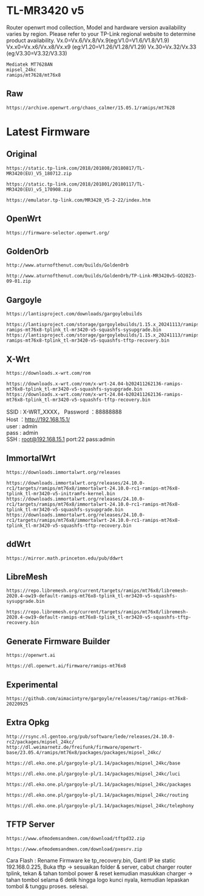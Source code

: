 # TL-MR3420 v5
Router openwrt mod collection, Model and hardware version availability varies by region. Please refer to your TP-Link regional website to determine product availability.
Vx.0=Vx.6/Vx.8/Vx.9(eg:V1.0=V1.6/V1.8/V1.9)
Vx.x0=Vx.x6/Vx.x8/Vx.x9 (eg:V1.20=V1.26/V1.28/V1.29)
Vx.30=Vx.32/Vx.33 (eg:V3.30=V3.32/V3.33)
```
Mediatek MT7628AN
mipsel_24kc
ramips/mt7628/mt76x8
```
## Raw
```
https://archive.openwrt.org/chaos_calmer/15.05.1/ramips/mt7628
```
# Latest Firmware
## Original
```
https://static.tp-link.com/2018/201808/20180817/TL-MR3420(EU)_V5_180712.zip

https://static.tp-link.com/2018/201801/20180117/TL-MR3420(EU)_v5_170908.zip

https://emulator.tp-link.com/MR3420_V5-2-22/index.htm
```
## OpenWrt
```
https://firmware-selector.openwrt.org/
```
## GoldenOrb
```
http://www.aturnofthenut.com/builds/GoldenOrb

http://www.aturnofthenut.com/builds/GoldenOrb/TP-Link-MR3420v5-GO2023-09-01.zip
```
## Gargoyle
```
https://lantisproject.com/downloads/gargoylebuilds

https://lantisproject.com/storage/gargoylebuilds/1.15.x_20241113/ramips/gargoyle_1.15.x-ramips-mt76x8-tplink_tl-mr3420-v5-squashfs-sysupgrade.bin
https://lantisproject.com/storage/gargoylebuilds/1.15.x_20241113/ramips/gargoyle_1.15.x-ramips-mt76x8-tplink_tl-mr3420-v5-squashfs-tftp-recovery.bin
```
## X-Wrt
```
https://downloads.x-wrt.com/rom

https://downloads.x-wrt.com/rom/x-wrt-24.04-b202411262136-ramips-mt76x8-tplink_tl-mr3420-v5-squashfs-sysupgrade.bin
https://downloads.x-wrt.com/rom/x-wrt-24.04-b202411262136-ramips-mt76x8-tplink_tl-mr3420-v5-squashfs-tftp-recovery.bin
```
SSID : X-WRT_XXXX， Password ：88888888\
Host ：http://192.168.15.1/ \
user : admin\
pass : admin\
SSH : root@192.168.15.1 port:22 pass:admin
## ImmortalWrt
```
https://downloads.immortalwrt.org/releases

https://downloads.immortalwrt.org/releases/24.10.0-rc1/targets/ramips/mt76x8/immortalwrt-24.10.0-rc1-ramips-mt76x8-tplink_tl-mr3420-v5-initramfs-kernel.bin
https://downloads.immortalwrt.org/releases/24.10.0-rc1/targets/ramips/mt76x8/immortalwrt-24.10.0-rc1-ramips-mt76x8-tplink_tl-mr3420-v5-squashfs-sysupgrade.bin
https://downloads.immortalwrt.org/releases/24.10.0-rc1/targets/ramips/mt76x8/immortalwrt-24.10.0-rc1-ramips-mt76x8-tplink_tl-mr3420-v5-squashfs-tftp-recovery.bin
```
## ddWrt
```
https://mirror.math.princeton.edu/pub/ddwrt
```
## LibreMesh
```
https://repo.libremesh.org/current/targets/ramips/mt76x8/libremesh-2020.4-ow19-default-ramips-mt76x8-tplink_tl-mr3420-v5-squashfs-sysupgrade.bin

https://repo.libremesh.org/current/targets/ramips/mt76x8/libremesh-2020.4-ow19-default-ramips-mt76x8-tplink_tl-mr3420-v5-squashfs-tftp-recovery.bin
```
## Generate Firmware Builder
```
https://openwrt.ai

https://dl.openwrt.ai/firmware/ramips-mt76x8
```
## Experimental
```
https://github.com/aimacintyre/gargoyle/releases/tag/ramips-mt76x8-20220925
```
## Extra Opkg
```
http://rsync.nl.gentoo.org/pub/software/lede/releases/24.10.0-rc2/packages/mipsel_24kc/
http://dl.weimarnetz.de/freifunk/firmware/openwrt-base/23.05.4/ramips/mt76x8/packages/packages/mipsel_24kc/

https://dl.eko.one.pl/gargoyle-pl/1.14/packages/mipsel_24kc/base

https://dl.eko.one.pl/gargoyle-pl/1.14/packages/mipsel_24kc/luci

https://dl.eko.one.pl/gargoyle-pl/1.14/packages/mipsel_24kc/packages

https://dl.eko.one.pl/gargoyle-pl/1.14/packages/mipsel_24kc/routing

https://dl.eko.one.pl/gargoyle-pl/1.14/packages/mipsel_24kc/telephony
```
## TFTP Server
```
https://www.ofmodemsandmen.com/download/tftpd32.zip

https://www.ofmodemsandmen.com/download/pxesrv.zip
```
Cara Flash : Rename Firmware ke tp_recovery.bin, Ganti IP ke static 192.168.0.225, Buka tftp -> sesuaikan folder & server, cabut charger router tplink, tekan & tahan tombol power & reset kemudian masukkan charger -> tahan tombol selama 6 detik hingga logo kunci nyala, kemudian lepaskan tombol & tunggu proses. selesai.